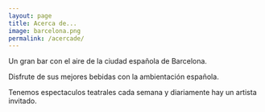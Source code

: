 ```yaml
---
layout: page
title: Acerca de...
image: barcelona.png
permalink: /acercade/
---
```


Un gran bar con el aire de la ciudad española de Barcelona.

Disfrute de sus mejores bebidas con la ambientación española.

Tenemos espectaculos teatrales cada semana y diariamente hay un artista invitado. 
